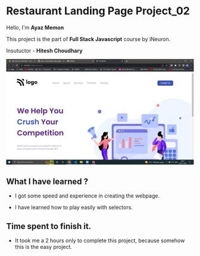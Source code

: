 # Restaurant Landing Page  Project_02

Hello, I'm **Ayaz Memon** 

 This project is the part of **Full Stack  Javascript** course by iNeuron.

Insutuctor -  **Hitesh Choudhary**

![Project ScreenShot](./Project_Screenshot_1.png)

## What I have learned ?

-  I got some speed and experience in creating the webpage.

- I have learned how to play easily with selectors.

## Time spent to finish it.

- It took me a 2 hours only to complete this project, because somehow this is the easy project.